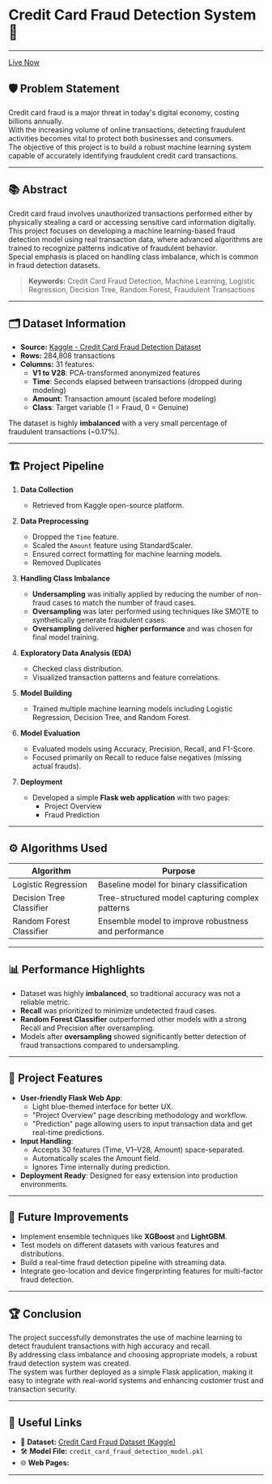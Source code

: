 # Credit Card Fraud Detection System 🚀

---

[Live Now](https://credit-card-fraud-detection-system-frgp.onrender.com)

## 🛡️ Problem Statement

Credit card fraud is a major threat in today's digital economy, costing billions annually.  
With the increasing volume of online transactions, detecting fraudulent activities becomes vital to protect both businesses and consumers.  
The objective of this project is to build a robust machine learning system capable of accurately identifying fraudulent credit card transactions.

---

## 📚 Abstract

Credit card fraud involves unauthorized transactions performed either by physically stealing a card or accessing sensitive card information digitally.  
This project focuses on developing a machine learning-based fraud detection model using real transaction data, where advanced algorithms are trained to recognize patterns indicative of fraudulent behavior.  
Special emphasis is placed on handling class imbalance, which is common in fraud detection datasets.

> **Keywords:** Credit Card Fraud Detection, Machine Learning, Logistic Regression, Decision Tree, Random Forest, Fraudulent Transactions

---

## 🗂️ Dataset Information

- **Source:** [Kaggle - Credit Card Fraud Detection Dataset](https://www.kaggle.com/datasets/mlg-ulb/creditcardfraud?resource=download&select=creditcard.csv)
- **Rows:** 284,808 transactions
- **Columns:** 31 features:
  - **V1 to V28**: PCA-transformed anonymized features
  - **Time**: Seconds elapsed between transactions (dropped during modeling)
  - **Amount**: Transaction amount (scaled before modeling)
  - **Class**: Target variable (1 = Fraud, 0 = Genuine)

The dataset is highly **imbalanced** with a very small percentage of fraudulent transactions (~0.17%).

---

## 🏗️ Project Pipeline

1. **Data Collection**
   - Retrieved from Kaggle open-source platform.
   
2. **Data Preprocessing**
   - Dropped the `Time` feature.
   - Scaled the `Amount` feature using StandardScaler.
   - Ensured correct formatting for machine learning models.
   - Removed Duplicates
   
3. **Handling Class Imbalance**
   - **Undersampling** was initially applied by reducing the number of non-fraud cases to match the number of fraud cases.
   - **Oversampling** was later performed using techniques like SMOTE to synthetically generate fraudulent cases.
   - **Oversampling** delivered **higher performance** and was chosen for final model training.

4. **Exploratory Data Analysis (EDA)**
   - Checked class distribution.
   - Visualized transaction patterns and feature correlations.

5. **Model Building**
   - Trained multiple machine learning models including Logistic Regression, Decision Tree, and Random Forest.

6. **Model Evaluation**
   - Evaluated models using Accuracy, Precision, Recall, and F1-Score.
   - Focused primarily on Recall to reduce false negatives (missing actual frauds).

7. **Deployment**
   - Developed a simple **Flask web application** with two pages:
     - Project Overview
     - Fraud Prediction

---

## ⚙️ Algorithms Used

| Algorithm                 | Purpose                                         |
|----------------------------|--------------------------------------------------|
| Logistic Regression        | Baseline model for binary classification        |
| Decision Tree Classifier   | Tree-structured model capturing complex patterns |
| Random Forest Classifier   | Ensemble model to improve robustness and performance |

---

## 📊 Performance Highlights

- Dataset was highly **imbalanced**, so traditional accuracy was not a reliable metric.
- **Recall** was prioritized to minimize undetected fraud cases.
- **Random Forest Classifier** outperformed other models with a strong Recall and Precision after oversampling.
- Models after **oversampling** showed significantly better detection of fraud transactions compared to undersampling.

---

## 🌟 Project Features

- **User-friendly Flask Web App**:
  - Light blue-themed interface for better UX.
  - "Project Overview" page describing methodology and workflow.
  - "Prediction" page allowing users to input transaction data and get real-time predictions.
- **Input Handling**:
  - Accepts 30 features (Time, V1–V28, Amount) space-separated.
  - Automatically scales the Amount field.
  - Ignores Time internally during prediction.
- **Deployment Ready**: Designed for easy extension into production environments.

---

## 🔮 Future Improvements

- Implement ensemble techniques like **XGBoost** and **LightGBM**.
- Test models on different datasets with various features and distributions.
- Build a real-time fraud detection pipeline with streaming data.
- Integrate geo-location and device fingerprinting features for multi-factor fraud detection.

---

## 🏆 Conclusion

The project successfully demonstrates the use of machine learning to detect fraudulent transactions with high accuracy and recall.  
By addressing class imbalance and choosing appropriate models, a robust fraud detection system was created.  
The system was further deployed as a simple Flask application, making it easy to integrate with real-world systems and enhancing customer trust and transaction security.

---

## 🔗 Useful Links

- 📁 **Dataset:** [Credit Card Fraud Dataset (Kaggle)](https://www.kaggle.com/datasets/mlg-ulb/creditcardfraud)
- 🛠 **Model File:** `credit_card_fraud_detection_model.pkl`
- 🌐 **Web Pages:**

---
